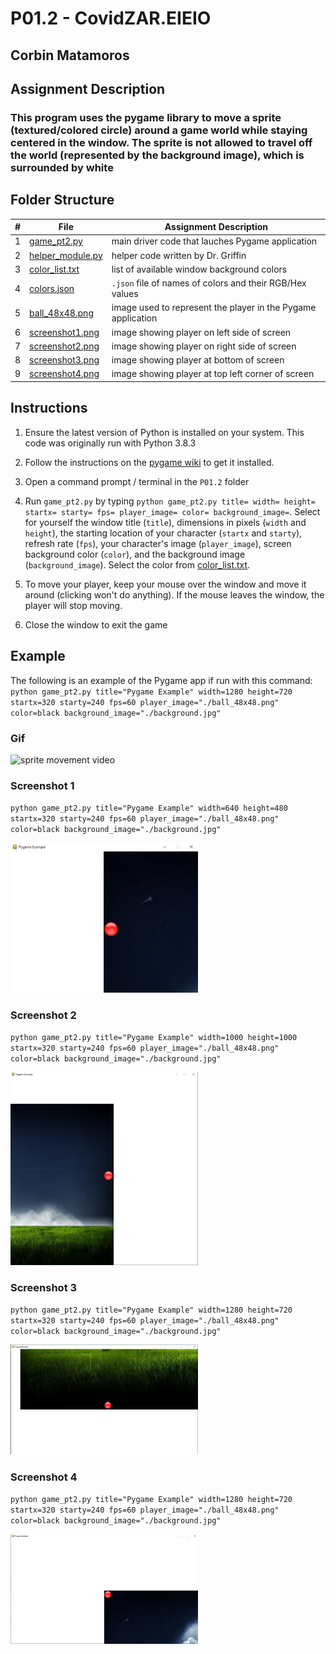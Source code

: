 # P01.2 - CovidZAR.EIEIO

## Corbin Matamoros

## Assignment Description

### This program uses the pygame library to move a sprite (textured/colored circle) around a game world while staying centered in the window. The sprite is not allowed to travel off the world (represented by the background image), which is surrounded by white

## Folder Structure

|   #   | File | Assignment Description |
| :---: | ----------- | ---------------------- |
|   1    |  [game_pt2.py](game_pt2.py)  | main driver code that lauches Pygame application |
|   2    |  [helper_module.py](helper_module.py)  | helper code written by Dr. Griffin |
|   3    |  [color_list.txt](color_list.txt)  | list of available window background colors |
|   4    |  [colors.json](colors.json)  | `.json` file of names of colors and their RGB/Hex values |
|   5    |  [ball_48x48.png](ball_48x48.png)  | image used to represent the player in the Pygame application |
|   6    |  [screenshot1.png](screenshot1.png)  | image showing player on left side of screen |
|   7    |  [screenshot2.png](screenshot2.png)  | image showing player on right side of screen |
|   8    |  [screenshot3.png](screenshot3.png)  | image showing player at bottom of screen |
|   9    |  [screenshot4.png](screenshot3.png)  | image showing player at top left corner of screen |

## Instructions

1. Ensure the latest version of Python is installed on your system. This code was originally run with Python 3.8.3

2. Follow the instructions on the [pygame wiki](https://www.pygame.org/wiki/GettingStarted) to get it installed.

3. Open a command prompt / terminal in the `P01.2` folder

4. Run `game_pt2.py` by typing `python game_pt2.py title= width= height= startx= starty= fps= player_image= color= background_image=`. Select for yourself the window title (`title`), dimensions in pixels (`width` and `height`), the starting location of your character (`startx` and `starty`), refresh rate (`fps`), your character's image (`player_image`), screen background color (`color`), and the background image (`background_image`). Select the color from [color_list.txt](color_list.txt).

5. To move your player, keep your mouse over the window and move it around (clicking won't do anything). If the mouse leaves the window, the player will stop moving.

6. Close the window to exit the game

## Example

The following is an example of the Pygame app if run with this command: `python game_pt2.py title="Pygame Example" width=1280 height=720 startx=320 starty=240 fps=60 player_image="./ball_48x48.png" color=black background_image="./background.jpg"`

### Gif

![sprite movement video](https://media.giphy.com/media/Y0VzvUn2FMrFGHDf1b/giphy.gif)

### Screenshot 1

`python game_pt2.py title="Pygame Example" width=640 height=480 startx=320 starty=240 fps=60 player_image="./ball_48x48.png" color=black background_image="./background.jpg"`

<img src="screenshot1.png" width="300">

### Screenshot 2

`python game_pt2.py title="Pygame Example" width=1000 height=1000 startx=320 starty=240 fps=60 player_image="./ball_48x48.png" color=black background_image="./background.jpg"`

<img src="screenshot2.png" width="300">

### Screenshot 3

`python game_pt2.py title="Pygame Example" width=1280 height=720 startx=320 starty=240 fps=60 player_image="./ball_48x48.png" color=black background_image="./background.jpg"`

<img src="screenshot3.png" width="300">

### Screenshot 4

`python game_pt2.py title="Pygame Example" width=1280 height=720 startx=320 starty=240 fps=60 player_image="./ball_48x48.png" color=black background_image="./background.jpg"`

<img src="screenshot4.png" width="300">